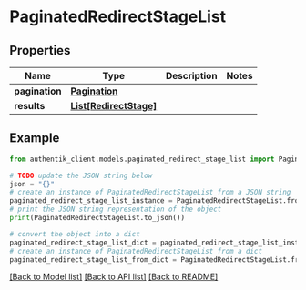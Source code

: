 # PaginatedRedirectStageList


## Properties

Name | Type | Description | Notes
------------ | ------------- | ------------- | -------------
**pagination** | [**Pagination**](Pagination.md) |  | 
**results** | [**List[RedirectStage]**](RedirectStage.md) |  | 

## Example

```python
from authentik_client.models.paginated_redirect_stage_list import PaginatedRedirectStageList

# TODO update the JSON string below
json = "{}"
# create an instance of PaginatedRedirectStageList from a JSON string
paginated_redirect_stage_list_instance = PaginatedRedirectStageList.from_json(json)
# print the JSON string representation of the object
print(PaginatedRedirectStageList.to_json())

# convert the object into a dict
paginated_redirect_stage_list_dict = paginated_redirect_stage_list_instance.to_dict()
# create an instance of PaginatedRedirectStageList from a dict
paginated_redirect_stage_list_from_dict = PaginatedRedirectStageList.from_dict(paginated_redirect_stage_list_dict)
```
[[Back to Model list]](../README.md#documentation-for-models) [[Back to API list]](../README.md#documentation-for-api-endpoints) [[Back to README]](../README.md)



